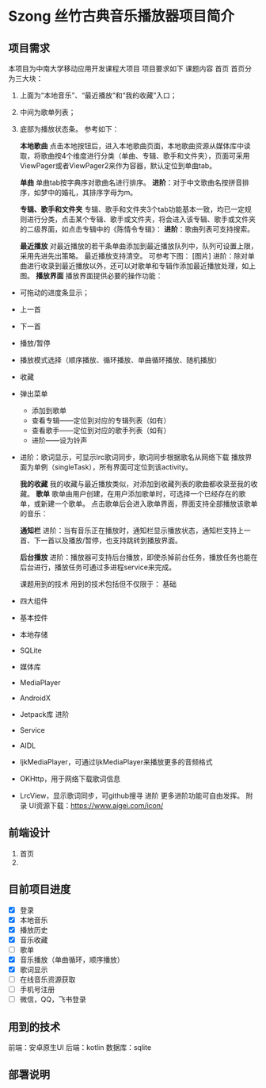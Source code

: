 # Szong 丝竹古典音乐播放器项目简介
## 项目需求
本项目为中南大学移动应用开发课程大项目
项目要求如下
课题内容
首页
首页分为三大块：
1. 上面为“本地音乐”、“最近播放”和“我的收藏”入口；

2. 中间为歌单列表；

3. 底部为播放状态条。
   参考如下：

   **本地歌曲**
   点击本地按钮后，进入本地歌曲页面，本地歌曲资源从媒体库中读取，将歌曲按4个维度进行分类（单曲、专辑、歌手和文件夹），页面可采用ViewPager或者ViewPager2来作为容器，默认定位到单曲tab。

   **单曲**
   单曲tab按字典序对歌曲名进行排序。
   **进阶**：对于中文歌曲名按拼音排序，如梦中的婚礼，其排序字母为m。

   **专辑、歌手和文件夹**
   专辑、歌手和文件夹3个tab功能基本一致，均已一定规则进行分类，点击某个专辑、歌手或文件夹，将会进入该专辑、歌手或文件夹的二级界面，如点击专辑中的《陈情令专辑》：
   **进阶**：歌曲列表可支持搜索。

   **最近播放**
   对最近播放的若干条单曲添加到最近播放队列中，队列可设置上限，采用先进先出策略。
   最近播放支持清空。
   可参考下图：
   [图片]
   进阶：除对单曲进行收录到最近播放以外，还可以对歌单和专辑作添加最近播放处理，如上图。
   **播放界面**
   播放界面提供必要的操作功能：
- 可拖动的进度条显示；

- 上一首

- 下一首

- 播放/暂停

- 播放模式选择（顺序播放、循环播放、单曲循环播放、随机播放）

- 收藏

- 弹出菜单
    - 添加到歌单
    - 查看专辑——定位到对应的专辑列表（如有）
    - 查看歌手——定位到对应的歌手列表（如有）
    - 进阶——设为铃声

- 进阶：歌词显示，可显示lrc歌词同步，歌词同步根据歌名从网络下载
  播放界面为单例（singleTask），所有界面可定位到该activity。

  **我的收藏**
  我的收藏与最近播放类似，对添加到收藏列表的歌曲都收录至我的收藏。
  **歌单**
  歌单由用户创建，在用户添加歌单时，可选择一个已经存在的歌单，或新建一个歌单。
  点击歌单后会进入歌单界面，界面支持全部播放该歌单的音乐：

  **通知栏**
  进阶：当有音乐正在播放时，通知栏显示播放状态，通知栏支持上一首、下一首以及播放/暂停，也支持跳转到播放界面。

  **后台播放**
  进阶：播放器可支持后台播放，即使杀掉前台任务，播放任务也能在后台进行，播放任务可通过多进程service来完成。

  课题用到的技术
  用到的技术包括但不仅限于：
  基础

- 四大组件

- 基本控件

- 本地存储

- SQLite

- 媒体库

- MediaPlayer

- AndroidX

- Jetpack库
  进阶

- Service

- AIDL

- IjkMediaPlayer，可通过IjkMediaPlayer来播放更多的音频格式

- OKHttp，用于网络下载歌词信息

- LrcView，显示歌词同步，可github搜寻
  进阶
  更多进阶功能可自由发挥。
  附录
  UI资源下载：https://www.aigei.com/icon/

## 前端设计
1. 首页
2.
## 目前项目进度
- [x] 登录
- [x] 本地音乐
- [x] 播放历史
- [x] 音乐收藏
- [ ] 歌单
- [x] 音乐播放（单曲循环，顺序播放）
- [x] 歌词显示
- [ ] 在线音乐资源获取
- [ ] 手机号注册
- [ ] 微信，QQ，飞书登录
## 用到的技术
前端：安卓原生UI
后端：kotlin
数据库：sqlite

## 部署说明